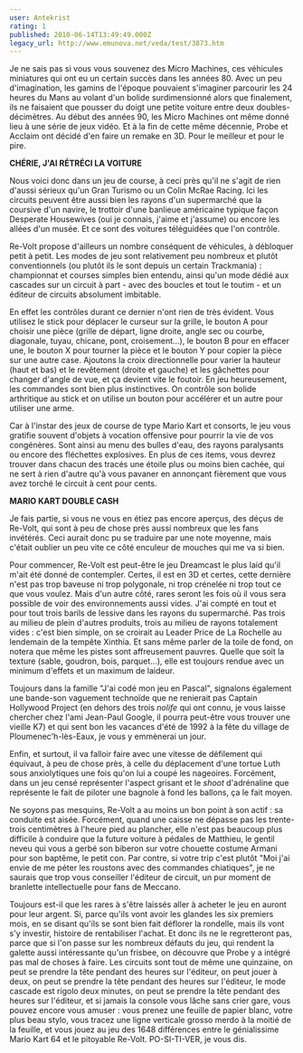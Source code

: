 ```yaml
---
user: Antekrist
rating: 1
published: 2010-06-14T13:49:49.000Z
legacy_url: http://www.emunova.net/veda/test/3873.htm
---
```

Je ne sais pas si vous vous souvenez des Micro Machines, ces véhicules miniatures qui ont eu un certain succès dans les années 80\. Avec un peu d'imagination, les gamins de l'époque pouvaient s'imaginer parcourir les 24 heures du Mans au volant d'un bolide surdimensionné alors que finalement, ils ne faisaient que pousser du doigt une petite voiture entre deux doubles-décimètres. Au début des années 90, les Micro Machines ont même donné lieu à une série de jeux vidéo. Et à la fin de cette même décennie, Probe et Acclaim ont décidé d'en faire un remake en 3D. Pour le meilleur et pour le pire.  

  

**CHÉRIE, J'AI RÉTRÉCI LA VOITURE**  

Nous voici donc dans un jeu de course, à ceci près qu'il ne s'agit de rien d'aussi sérieux qu'un Gran Turismo ou un Colin McRae Racing. Ici les circuits peuvent être aussi bien les rayons d'un supermarché que la coursive d'un navire, le trottoir d'une banlieue américaine typique façon Desperate Housewives (oui je connais, j'aime et j'assume) ou encore les allées d'un musée. Et ce sont des voitures téléguidées que l'on contrôle.  

Re-Volt propose d'ailleurs un nombre conséquent de véhicules, à débloquer petit à petit. Les modes de jeu sont relativement peu nombreux et plutôt conventionnels (ou plutôt ils le sont depuis un certain Trackmania) : championnat et courses simples bien entendu, ainsi qu'un mode dédié aux cascades sur un circuit à part - avec des boucles et tout le toutim - et un éditeur de circuits absolument imbitable.  

En effet les contrôles durant ce dernier n'ont rien de très évident. Vous utilisez le stick pour déplacer le curseur sur la grille, le bouton A pour choisir une pièce (grille de départ, ligne droite, angle sec ou courbe, diagonale, tuyau, chicane, pont, croisement...), le bouton B pour en effacer une, le bouton X pour tourner la pièce et le bouton Y pour copier la pièce sur une autre case. Ajoutons la croix directionnelle pour varier la hauteur (haut et bas) et le revêtement (droite et gauche) et les gâchettes pour changer d'angle de vue, et ça devient vite le foutoir. En jeu heureusement, les commandes sont bien plus instinctives. On contrôle son bolide arthritique au stick et on utilise un bouton pour accélérer et un autre pour utiliser une arme.  

Car à l'instar des jeux de course de type Mario Kart et consorts, le jeu vous gratifie souvent d'objets à vocation offensive pour pourrir la vie de vos congénères. Sont ainsi au menu des bulles d'eau, des rayons paralysants ou encore des fléchettes explosives. En plus de ces items, vous devrez trouver dans chacun des tracés une étoile plus ou moins bien cachée, qui ne sert à rien d'autre qu'à vous pavaner en annonçant fièrement que vous avez torché le circuit à cent pour cents.  

  

**MARIO KART DOUBLE CASH**  

Je fais partie, si vous ne vous en étiez pas encore aperçus, des déçus de Re-Volt, qui sont à peu de chose près aussi nombreux que les fans invétérés. Ceci aurait donc pu se traduire par une note moyenne, mais c'était oublier un peu vite ce côté enculeur de mouches qui me va si bien.  

Pour commencer, Re-Volt est peut-être le jeu Dreamcast le plus laid qu'il m'ait été donné de contempler. Certes, il est en 3D et certes, cette dernière n'est pas trop baveuse ni trop polygonale, ni trop crénelée ni trop tout ce que vous voulez. Mais d'un autre côté, rares seront les fois où il vous sera possible de voir des environnements aussi vides. J'ai compté en tout et pour tout trois barils de lessive dans les rayons du supermarché. Pas trois au milieu de plein d'autres produits, trois au milieu de rayons totalement vides : c'est bien simple, on se croirait au Leader Price de La Rochelle au lendemain de la tempête Xinthia. Et sans même parler de la toile de fond, on notera que même les pistes sont affreusement pauvres. Quelle que soit la texture (sable, goudron, bois, parquet...), elle est toujours rendue avec un minimum d'effets et un maximum de laideur.  

Toujours dans la famille "J'ai codé mon jeu en Pascal", signalons également une bande-son vaguement technoïde que ne renierait pas Captain Hollywood Project (en dehors des trois _nolife_ qui ont connu, je vous laisse chercher chez l'ami Jean-Paul Google, il pourra peut-être vous trouver une vieille K7) et qui sent bon les vacances d'été de 1992 à la fête du village de Ploumenec'h-lès-Eaux, je vous y emmènerai un jour.  

Enfin, et surtout, il va falloir faire avec une vitesse de défilement qui équivaut, à peu de chose près, à celle du déplacement d'une tortue Luth sous anxiolytiques une fois qu'on lui a coupé les nageoires. Forcément, dans un jeu censé représenter l'aspect grisant et le _shoot_ d'adrénaline que représente le fait de piloter une bagnole à fond les ballons, ça le fait moyen.  

Ne soyons pas mesquins, Re-Volt a au moins un bon point à son actif : sa conduite est aisée. Forcément, quand une caisse ne dépasse pas les trente-trois centimètres à l'heure pied au plancher, elle n'est pas beaucoup plus difficile à conduire que la future voiture à pédales de Matthieu, le gentil neveu qui vous a gerbé son biberon sur votre chouette costume Armani pour son baptême, le petit con. Par contre, si votre trip c'est plutôt "Moi j'ai envie de me péter les roustons avec des commandes chiatiques", je ne saurais que trop vous conseiller l'éditeur de circuit, un pur moment de branlette intellectuelle pour fans de Meccano.  

Toujours est-il que les rares à s'être laissés aller à acheter le jeu en auront pour leur argent. Si, parce qu'ils vont avoir les glandes les six premiers mois, en se disant qu'ils se sont bien fait déflorer la rondelle, mais ils vont s'y investir, histoire de rentabiliser l'achat. Et donc ils ne le regretteront pas, parce que si l'on passe sur les nombreux défauts du jeu, qui rendent la galette aussi intéressante qu'un frisbee, on découvre que Probe y a intégré pas mal de choses à faire. Les circuits sont tout de même une quinzaine, on peut se prendre la tête pendant des heures sur l'éditeur, on peut jouer à deux, on peut se prendre la tête pendant des heures sur l'éditeur, le mode cascade est rigolo deux minutes, on peut se prendre la tête pendant des heures sur l'éditeur, et si jamais la console vous lâche sans crier gare, vous pouvez encore vous amuser : vous prenez une feuille de papier blanc, votre plus beau stylo, vous tracez une ligne verticale grosso merdo à la moitié de la feuille, et vous jouez au jeu des 1648 différences entre le génialissime Mario Kart 64 et le pitoyable Re-Volt. PO-SI-TI-VER, je vous dis.